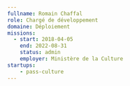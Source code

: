 ```yaml
---
fullname: Romain Chaffal
role: Chargé de développement
domaine: Déploiement
missions:
  - start: 2018-04-05
    end: 2022-08-31
    status: admin
    employer: Ministère de la Culture
startups:
    - pass-culture
---
```

